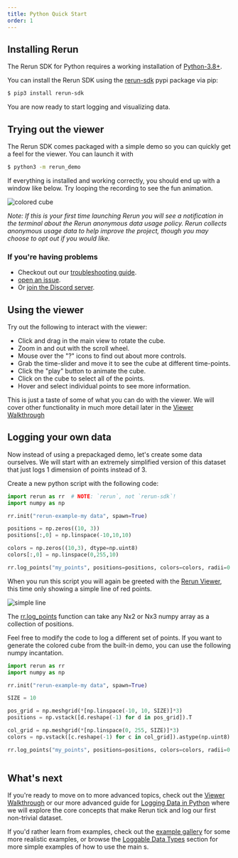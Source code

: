 ```yaml
---
title: Python Quick Start
order: 1
---
```


## Installing Rerun

The Rerun SDK for Python requires a working installation of [Python-3.8+](https://www.python.org/).

You can install the Rerun SDK using the [rerun-sdk](https://pypi.org/project/rerun-sdk/) pypi package via pip:
```bash
$ pip3 install rerun-sdk
```

You are now ready to start logging and visualizing data.

## Trying out the viewer

The Rerun SDK comes packaged with a simple demo so you can quickly get a feel for the viewer. You can launch it with
```bash
$ python3 -m rerun_demo
```

If everything is installed and working correctly, you should end up with a window like below.
Try looping the recording to see the fun animation.

<picture>
  <source media="(max-width: 480px)" srcset="https://static.rerun.io/6e767ee4d13d9f4ccb887750302ea3934678672f_quickstart0_cube_480w.png">
  <source media="(max-width: 768px)" srcset="https://static.rerun.io/4544950fee5574bbd0fdbd511c2fbbdcf2ca99c9_quickstart0_cube_768w.png">
  <source media="(max-width: 1024px)" srcset="https://static.rerun.io/f1ae7def70ced930795b09a8d84973c3f3859ec4_quickstart0_cube_1024w.png">
  <source media="(max-width: 1200px)" srcset="https://static.rerun.io/14181fab1e3fde320e84727c3804cbc5259b4b93_quickstart0_cube_1200w.png">
  <img src="https://static.rerun.io/770ffcd66ebc020bb0ff00ec123e19f1fcb0a3a4_quickstart0_cube_full.png" alt="colored cube">
</picture>


*Note: If this is your first time launching Rerun you will see a notification in the terminal about the Rerun anonymous
data usage policy. Rerun collects anonymous usage data to help improve the project, though you may choose to opt out if you
would like.*

### If you're having problems
 * Checkout out our [troubleshooting guide](troubleshooting.md).
 * [open an issue](https://github.com/rerun-io/rerun/issues/new/choose).
 * Or [join the Discord server](https://discord.gg/PXtCgFBSmH).

## Using the viewer
Try out the following to interact with the viewer:
 * Click and drag in the main view to rotate the cube.
 * Zoom in and out with the scroll wheel.
 * Mouse over the "?" icons to find out about more controls.
 * Grab the time-slider and move it to see the cube at different time-points.
 * Click the "play" button to animate the cube.
 * Click on the cube to select all of the points.
 * Hover and select individual points to see more information.

This is just a taste of some of what you can do with the viewer. We will cover other functionality in much
more detail later in the [Viewer Walkthrough](viewer-walkthrough.md)

## Logging your own data
Now instead of using a prepackaged demo, let's create some data ourselves. We will start with an
extremely simplified version of this dataset that just logs 1 dimension of points instead of 3.

Create a new python script with the following code:
```python
import rerun as rr  # NOTE: `rerun`, not `rerun-sdk`!
import numpy as np

rr.init("rerun-example-my data", spawn=True)

positions = np.zeros((10, 3))
positions[:,0] = np.linspace(-10,10,10)

colors = np.zeros((10,3), dtype=np.uint8)
colors[:,0] = np.linspace(0,255,10)

rr.log_points("my_points", positions=positions, colors=colors, radii=0.5)
```

When you run this script you will again be greeted with the [Rerun Viewer](../reference/viewer/overview.md), this time
only showing a simple line of red points.

<picture>
  <source media="(max-width: 480px)" srcset="https://static.rerun.io/a4633eac537a4383a62db88d54c8b9e7260fdd95_quickstart1_line_480w.png">
  <source media="(max-width: 768px)" srcset="https://static.rerun.io/5950b31e3698641b79803cbe61d5160502537bff_quickstart1_line_768w.png">
  <source media="(max-width: 1024px)" srcset="https://static.rerun.io/e274fd2baa46d89365e2e31ee6a2158e00c4ca07_quickstart1_line_1024w.png">
  <source media="(max-width: 1200px)" srcset="https://static.rerun.io/3d0915cfdc86b25ed486693f80f65076e43d57fa_quickstart1_line_1200w.png">
  <img src="https://static.rerun.io/37d42194bc99cbb805e3ca53eba11c2896616893_quickstart1_line_full.png" alt="simple line">
</picture>


The [rr.log_points](https://ref.rerun.io/docs/python/latest/common/spatial_primitives/#rerun.log_points) function can
take any Nx2 or Nx3 numpy array as a collection of positions.

Feel free to modify the code to log a different set of points. If you want to generate the colored cube from the
built-in demo, you can use the following numpy incantation.
```python
import rerun as rr
import numpy as np

rr.init("rerun-example-my data", spawn=True)

SIZE = 10

pos_grid = np.meshgrid(*[np.linspace(-10, 10, SIZE)]*3)
positions = np.vstack([d.reshape(-1) for d in pos_grid]).T

col_grid = np.meshgrid(*[np.linspace(0, 255, SIZE)]*3)
colors = np.vstack([c.reshape(-1) for c in col_grid]).astype(np.uint8).T

rr.log_points("my_points", positions=positions, colors=colors, radii=0.5)
```

<picture>
  <source media="(max-width: 480px)" srcset="https://static.rerun.io/a624fdd8cd99414f12bb9e05b27d52720a48bd10_quickstart2_simple_cube_480w.png">
  <source media="(max-width: 768px)" srcset="https://static.rerun.io/eee0373668bb90fd6b66c3687012833a136dc969_quickstart2_simple_cube_768w.png">
  <source media="(max-width: 1024px)" srcset="https://static.rerun.io/81da909eb3e44058ac6c67071e2b57490ba6e0ed_quickstart2_simple_cube_1024w.png">
  <source media="(max-width: 1200px)" srcset="https://static.rerun.io/6eb065269db26ff92292c0d4360cd5affc197410_quickstart2_simple_cube_1200w.png">
  <img src="https://static.rerun.io/56b44aef7d6875c222219dcff2bc3a3d470c8891_quickstart2_simple_cube_full.png" alt="">
</picture>

## What's next

If you're ready to move on to more advanced topics, check out the [Viewer Walkthrough](viewer-walkthrough.md) or our
more advanced guide for [Logging Data in Python](logging-python.md) where we will explore the core concepts that make
Rerun tick and log our first non-trivial dataset.

If you'd rather learn from examples, check out the [example gallery](/examples) for some more realistic examples, or browse the [Loggable Data Types](../reference/data_types.md) section for more simple examples of how to use the main  s.
